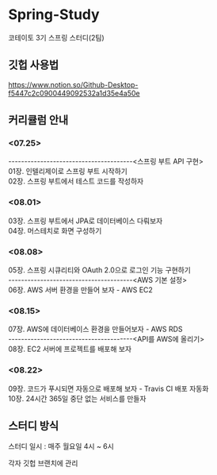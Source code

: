 # Spring-Study
코테이토 3기 스프링 스터디(2팀)


## 깃헙 사용법  
https://www.notion.so/Github-Desktop-f5447c2c0900449092532a1d35e4a50e

## 커리큘럼 안내  

### <07.25>  
---------------------------------------<스프링 부트 API 구현>   
01장. 인텔리제이로 스프링 부트 시작하기  
02장. 스프링 부트에서 테스트 코드를 작성하자  

### <08.01>  
03장. 스프링 부트에서 JPA로 데이터베이스 다뤄보자  
04장. 머스테치로 화면 구성하기  

### <08.08>  
05장. 스프링 시큐리티와 OAuth 2.0으로 로그인 기능 구현하기  
---------------------------------------<AWS 기본 설정>  
06장. AWS 서버 환경을 만들어 보자 - AWS EC2  

### <08.15>  
07장. AWS에 데이터베이스 환경을 만들어보자 - AWS RDS  
---------------------------------------<API를 AWS에 올리기>   
08장. EC2 서버에 프로젝트를 배포해 보자  

### <08.22>  
09장. 코드가 푸시되면 자동으로 배포해 보자 - Travis CI 배포 자동화  
10장. 24시간 365일 중단 없는 서비스를 만들자  

## 스터디 방식  

스터디 일시 : 매주 월요일 4시 ~  6시  

각자 깃헙 브랜치에 관리    
